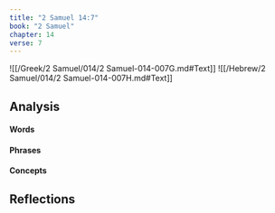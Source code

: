 ```yaml
---
title: "2 Samuel 14:7"
book: "2 Samuel"
chapter: 14
verse: 7
---
```

![[/Greek/2 Samuel/014/2 Samuel-014-007G.md#Text]]
![[/Hebrew/2 Samuel/014/2 Samuel-014-007H.md#Text]]

## Analysis

#### Words

#### Phrases

#### Concepts

## Reflections

